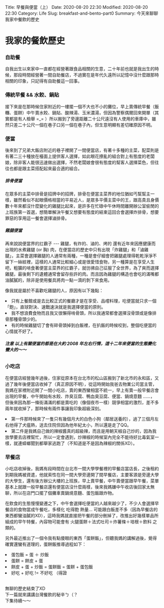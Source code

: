 Title: 早餐與便當（上）
Date: 2020-08-20 22:30
Modified: 2020-08-20 22:30
Category: Life
Slug: breakfast-and-bento-part0
Summary: 今天來聊聊我家中餐飲的歷史

# 我家的餐飲歷史

### 自助餐
自我出生以來家中一直都在經營著跟食品相關的生意，二十年前也就是我出生的時候，那段時間經營著一間自助餐店，不過實在是年代久遠所以記憶中沒什麼跟那時相關的印象，只記得有自助餐這一回事。

### 傳統早餐 && 水餃、鍋貼
接下來是在那時候住家附近的一樓擺一個不大也不小的攤位，早上賣傳統早餐（飯糰、蛋餅）中午賣水餃、鍋貼、酸辣湯、玉米濃湯，但因為警察偶爾回來開單（其實都是有人檢舉 =_= ）所以搬到了旁邊距離二十公尺遠沒有人使用的車庫中，雖然只差二十公尺一個在巷子口另一個在巷子內，但生意明顯有差切確原因不明。

### 便當
後來到了兄弟大飯店附近的巷子裡開了一間便當店，有著十多種的主菜，配菜則是有著二三十種放在檯面上提供客人選擇，如此眼花撩亂的組合對上有態度的老闆娘，除非客人能很迅速做出選擇，不然老闆娘會很有態度的幫客人選擇菜色，但往往也都是跟主菜搭配起來最合適的組合。

##### 排骨便當
在眾多的主菜中排骨是招牌中的招牌，排骨在便當主菜界的地位猶如丐幫幫主一樣，雖然看似不起眼價格相當的平易近人，是眾多平價主菜中的王，跟高貴且身價數十年來都沒什麼變化的雞腿比起來，是許多在忙碌中午休時間離開辦公室偷閒的上班族第一首選，想簡單解決午餐又想要有態度的結束這回合會選擇炸排骨，想要罪惡的享用這一餐會選擇滷排骨。

##### 雞腿便當
再來說說便當界的扛霸子 --- 雞腿，有炸的、滷的、烤的 還有近年來因應健康而出現的水煮雞腿 (or 胸) 肉，在便當店的歷史中只有出現「炸雞腿」和「滷雞腿」，主菜會選擇雞腿的人通常有兩種，一種是會仔細會把雞腿處理得乾乾淨淨不留下一絲紋裡，這樣的人通常比較細心或是很愛惜食物，另一種算是在享受人生吧，粗獷的啃食著便當主菜界的扛霸子，就彷彿自己征服了全世界，為了爽而選擇雞腿，最後剩下的遺體通常會留存些許的肉。而且因為雞腿的構造也會吃的滿嘴都油膩膩的，除非是使用餐具將肉一點一滴的剝下來食用。

像我就是屬於不喜歡吃雞腿的人，原因有以下幾點：
<li> 只有上餐館或是去比較正式的餐廳才是在享受、品嚐料理，吃便當就只求一個「飽」，直球對決、速戰速決就是我選擇便當的原則。
<li> 我不想浪費食物而且我又很懶得啃骨頭，所以我通常都會選擇沒骨頭或是像排骨那種骨頭少的。
<li> 有的時候雞腿切了會有碎骨頭掉到白飯裡，在扒飯的時候咬到，整個吃便當的心情就不好了。

###### ***注意* 以上有關便當的都是在大約 2008 年左右行情，這十二年來便當的生態變化蠻大的～～**

### 小吃店
在便當店經營幾年過後，住家從原本在台北市的松山區搬到了新北市的永和區，又過了幾年後便當店收掉了（真正原因不明），從這時開始我爸去物業公司當主管，我媽在家裡附近開了一間小吃店，賣的東西蠻相當不統一，早上有賣一般早餐店會出現的早餐，中午開始有水餃、炸臭豆腐、鴨血臭豆腐、便當、鍋燒意麵 ......，但後來因為那一條街滿滿的都是賣吃的（像個夜市一樣）競爭相當的激烈，差不多兩年就收掉了，那時候有兩件事讓我印象超級深刻。
<li> 第一件那時候來了一隻只有幾個月大的白色小狗（鄰居送養的），過了三個月左右他得了犬瘟熱，送去住院但因為他年紀太小，所以還是走了QQ。
<li> 第二件是我媽自己做的辣椒醬真的超級辣，而且是用朝天椒自己炒的，因為我放學要去店裡幫忙，所以一定會遇到，炒辣椒的時候室內完全不能待好比毒氣室一樣，就連蟑螂聞到都舉家逃跑了（不知道是不是因為辣椒的關係XD）。

### 早餐店
小吃店收掉後，我媽有段時間在台北市一間大學學餐裡的早餐店當店長，之後租約到期我媽被資遣，他就索性在同一間大學旁邊開了間早餐店，主要客源是旁邊大學的大學生，還有後方辦公大樓的上班族，早上賣早餐，中午賣便當跟早午餐，菜單基本上就跟一般早餐店還有便當店沒什麼兩樣，後來我媽嫌中午收店後回家太無聊，所以在店門口擺了個攤車賣鍋燒意麵、蛋包飯跟炸物。

在飲食的生態慢慢變遷之下，中午會選擇吃便當的人越來越少了，不少人會選擇早餐店的食物當成午餐吃，多樣化 吃得飽 熱量... 可能跟白飯差不多（因為早餐店的東西都蠻油膩的XD），這時我媽就直接把午餐的部分刪掉了，改推出好幾樣單品所組成的早午特餐，內容物可能會有 火腿蛋餅＋法式吐司＋炸薯條＋培根＋飲料 之類的。

另外最近推出了一個令我有點傻眼的東西「蛋餅飯」，但聽我媽的講解過後，覺得確實還蠻有道理的，蛋餅飯推導過程如下：
<li> 蛋包飯 = 蛋 ＋ 炒飯
<li> 蛋餅 = 餅皮 + 蛋
<li> 餅皮 + 蛋 + 炒飯 = 蛋餅飯 = 蛋餅 + 蛋包飯
<li> 好吃 + 好吃 != 不好吃 （得證


<br>無聊的歷史結束了XD <br>下一篇就來講講台灣餐飲的秘辛ㄅ（？<br>下集待續～～
